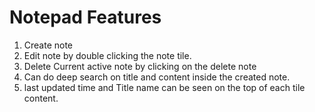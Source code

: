# Notepad Features 

1. Create  note 
2. Edit note by double clicking the note tile.
3. Delete Current active note by clicking on the delete note
4. Can do deep search on title and content inside the created note.
5. last updated time and Title name can be seen on the top of each tile content.